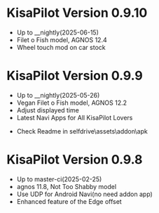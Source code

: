 KisaPilot Version 0.9.10
========================
* Up to __nightly(2025-06-15)
* Filet o Fish model, AGNOS 12.4
* Wheel touch mod on car stock

KisaPilot Version 0.9.9
========================
* Up to __nightly(2025-05-26)
* Vegan Filet o Fish model, AGNOS 12.2
* Adjust displayed time
* Latest Navi Apps for All KisaPilot Lovers
 - Check Readme in selfdrive\assets\addon\apk

KisaPilot Version 0.9.8
========================
* Up to master-ci(2025-02-25)
* agnos 11.8, Not Too Shabby model
* Use UDP for Android Navi(no need addon app)
* Enhanced feature of the Edge offset